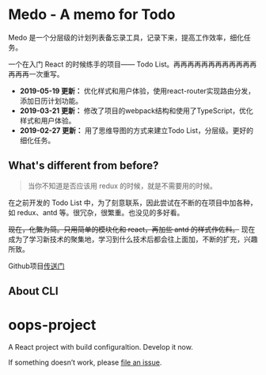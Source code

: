 # Medo - A memo for Todo

Medo 是一个分层级的计划列表备忘录工具，记录下来，提高工作效率，细化任务。

一个在入门 React 的时候练手的项目—— Todo List。再再再再再再再再再再再再再再再一次重写。

+ **2019-05-19 更新：** 优化样式和用户体验，使用react-router实现路由分发，添加日历计划功能。
+ **2019-03-21 更新：** 修改了项目的webpack结构和使用了TypeScript，优化样式和用户体验。
+ **2019-02-27 更新：** 用了思维导图的方式来建立Todo List，分层级。更好的细化任务。

## What's different from before?

> 当你不知道是否应该用 redux 的时候，就是不需要用的时候。

在之前开发的 Todo List 中，为了刻意联系，因此尝试在不断的在项目中加各种，如 redux、antd 等。很冗杂，很繁重。也没见的多好看。

~~现在，化繁为简。只用简单的模块化和 react，再加些 antd 的样式作佐料。~~ 现在成为了学习新技术的聚集地，学习到什么技术后都会往上面加，不断的扩充，兴趣所致。

Github项目[传送门](https://github.com/Coyeah/medo)

## About CLI

# oops-project

A React project with build configuraltion. Develop it now.

If something doesn’t work, please [file an issue](https://github.com/Coyeah/oops-project/issues).
